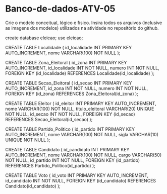 # Banco-de-dados-ATV-05
Crie o modelo conceitual, lógico e físico.  Insira todos os arquivos (inclusive as imagens dos modelos) utilizados na atividade no repositório do github. 

create database eleicao;
use eleicao;


CREATE TABLE Localidade (
    id_localidade INT PRIMARY KEY AUTO_INCREMENT,
    nome VARCHAR(100) NOT NULL
);


CREATE TABLE Zona_Eleitoral (
    id_zona INT PRIMARY KEY AUTO_INCREMENT,
    id_localidade INT NOT NULL,
    numero INT NOT NULL,
    FOREIGN KEY (id_localidade) REFERENCES Localidade(id_localidade)
);


CREATE TABLE Secao_Eleitoral (
    id_secao INT PRIMARY KEY AUTO_INCREMENT,
    id_zona INT NOT NULL,
    numero INT NOT NULL,
    FOREIGN KEY (id_zona) REFERENCES Zona_Eleitoral(id_zona)
);


CREATE TABLE Eleitor (
    id_eleitor INT PRIMARY KEY AUTO_INCREMENT,
    nome VARCHAR(100) NOT NULL,
    titulo_eleitoral VARCHAR(20) UNIQUE NOT NULL,
    id_secao INT NOT NULL,
    FOREIGN KEY (id_secao) REFERENCES Secao_Eleitoral(id_secao)
);


CREATE TABLE Partido_Politico (
    id_partido INT PRIMARY KEY AUTO_INCREMENT,
    nome VARCHAR(100) NOT NULL,
    sigla VARCHAR(10) UNIQUE NOT NULL
);


CREATE TABLE Candidato (
    id_candidato INT PRIMARY KEY AUTO_INCREMENT,
    nome VARCHAR(100) NOT NULL,
    cargo VARCHAR(50) NOT NULL,
    id_partido INT NOT NULL,
    FOREIGN KEY (id_partido) REFERENCES Partido_Politico(id_partido)
);


CREATE TABLE Voto (
    id_voto INT PRIMARY KEY AUTO_INCREMENT,
    id_candidato INT NOT NULL,
    FOREIGN KEY (id_candidato) REFERENCES Candidato(id_candidato)
);
